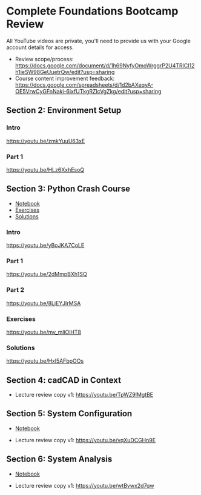 # Complete Foundations Bootcamp Review

All YouTube videos are private, you'll need to provide us with your Google account details for access.

* Review scope/process: https://docs.google.com/document/d/1h69NyfyOmoWrggrP2U4TRlCI12h1ieSW98GeUuetrQw/edit?usp=sharing
* Course content improvement feedback: https://docs.google.com/spreadsheets/d/1d2bAXeqyA-OE5VrwCyGFnNakj-6ixfUTkgRZlcVgZkg/edit?usp=sharing

## Section 2: Environment Setup

### Intro

https://youtu.be/zmkYuuU63xE

### Part 1

https://youtu.be/HLz6XxhEsoQ

## Section 3: Python Crash Course

* [Notebook](content/section-3-python-crash-course/notebook.ipynb)
* [Exercises](content/section-3-python-crash-course/exercises.ipynb)
* [Solutions](content/section-3-python-crash-course/solutions.ipynb)

### Intro

https://youtu.be/yBoJKA7CoLE

### Part 1

https://youtu.be/2dMmpBXh1SQ

### Part 2

https://youtu.be/8LjEYJIrMSA

### Exercises

https://youtu.be/mv_mliOlHT8

### Solutions

https://youtu.be/Hxl5AFbpOOs

## Section 4: cadCAD in Context

* Lecture review copy v1: https://youtu.be/TpWZ9lMgtBE

## Section 5: System Configuration

* [Notebook](content/section-5-system-configuration/notebook.ipynb)

* Lecture review copy v1: https://youtu.be/vqXuDCGHn9E

## Section 6: System Analysis

* [Notebook](content/section-6-system-analysis/notebook.ipynb)

* Lecture review copy v1: https://youtu.be/wtBvwx2d7qw
